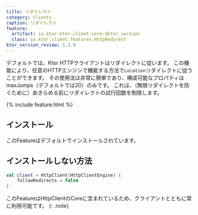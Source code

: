 ```yaml
---
title: リダイレクト
category: clients
caption: リダイレクト
feature:
  artifact: io.ktor:ktor-client-core:$ktor_version
  class: io.ktor.client.features.HttpRedirect
ktor_version_review: 1.2.0
---
```


デフォルトでは、Ktor HTTPクライアントはリダイレクトに従います。
この機能により、任意のHTTPエンジンで機能する方法で`Location`リダイレクトに従うことができます。
その使用法は非常に簡単であり、構成可能なプロパティはmaxJumps（デフォルトでは20）のみです。
これは、（無限リダイレクトを防ぐために）あきらめる前にリダイレクトの試行回数を制限します。

{% include feature.html %}

## インストール

このFeatureはデフォルトでインストールされています。

## インストールしない方法

```kotlin
val client = HttpClient(HttpClientEngine) {
    followRedirects = false
}
```

このFeatureはHttpClientのCoreに含まれているため、クライアントとともに常に利用可能です。
{: .note}
